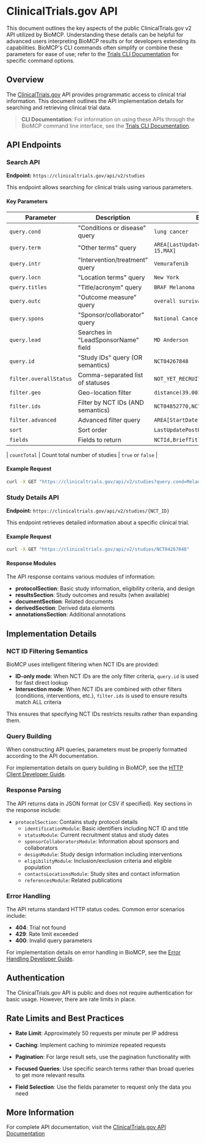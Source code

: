 # ClinicalTrials.gov API

This document outlines the key aspects of the public ClinicalTrials.gov v2 API utilized by BioMCP. Understanding these details can be helpful for advanced users interpreting BioMCP results or for developers extending its capabilities. BioMCP's CLI commands often simplify or combine these parameters for ease of use; refer to the [Trials CLI Documentation](../user-guides/01-command-line-interface.md#trial-commands) for specific command options.

## Overview

The [ClinicalTrials.gov](https://clinicaltrials.gov/) API provides programmatic
access to clinical trial information. This document outlines the API
implementation details for searching and retrieving clinical trial data.

> **CLI Documentation**: For information on using these APIs through the BioMCP
> command line interface, see the [Trials CLI Documentation](../user-guides/01-command-line-interface.md#trial-commands).

## API Endpoints

### Search API

**Endpoint:** `https://clinicaltrials.gov/api/v2/studies`

This endpoint allows searching for clinical trials using various parameters.

#### Key Parameters

| Parameter              | Description                         | Example Value                                   |
| ---------------------- | ----------------------------------- | ----------------------------------------------- |
| `query.cond`           | "Conditions or disease" query       | `lung cancer`                                   |
| `query.term`           | "Other terms" query                 | `AREA[LastUpdatePostDate]RANGE[2023-01-15,MAX]` |
| `query.intr`           | "Intervention/treatment" query      | `Vemurafenib`                                   |
| `query.locn`           | "Location terms" query              | `New York`                                      |
| `query.titles`         | "Title/acronym" query               | `BRAF Melanoma`                                 |
| `query.outc`           | "Outcome measure" query             | `overall survival`                              |
| `query.spons`          | "Sponsor/collaborator" query        | `National Cancer Institute`                     |
| `query.lead`           | Searches in "LeadSponsorName" field | `MD Anderson`                                   |
| `query.id`             | "Study IDs" query (OR semantics)    | `NCT04267848`                                   |
| `filter.overallStatus` | Comma-separated list of statuses    | `NOT_YET_RECRUITING,RECRUITING`                 |
| `filter.geo`           | Geo-location filter                 | `distance(39.0035707,-77.1013313,50mi)`         |
| `filter.ids`           | Filter by NCT IDs (AND semantics)   | `NCT04852770,NCT01728545`                       |
| `filter.advanced`      | Advanced filter query               | `AREA[StartDate]2022`                           |
| `sort`                 | Sort order                          | `LastUpdatePostDate:desc`                       |
| `fields`               | Fields to return                    | `NCTId,BriefTitle,OverallStatus,HasResults`     |

| `countTotal` | Count total number of studies | `true` or `false` |

#### Example Request

```bash
curl -X GET "https://clinicaltrials.gov/api/v2/studies?query.cond=Melanoma&query.intr=BRAF"
```

### Study Details API

**Endpoint:** `https://clinicaltrials.gov/api/v2/studies/{NCT_ID}`

This endpoint retrieves detailed information about a specific clinical trial.

#### Example Request

```bash
curl -X GET "https://clinicaltrials.gov/api/v2/studies/NCT04267848"
```

#### Response Modules

The API response contains various modules of information:

- **protocolSection**: Basic study information, eligibility criteria, and
  design
- **resultsSection**: Study outcomes and results (when available)
- **documentSection**: Related documents
- **derivedSection**: Derived data elements
- **annotationsSection**: Additional annotations

## Implementation Details

### NCT ID Filtering Semantics

BioMCP uses intelligent filtering when NCT IDs are provided:

- **ID-only mode**: When NCT IDs are the only filter criteria, `query.id` is used for fast direct lookup
- **Intersection mode**: When NCT IDs are combined with other filters (conditions, interventions, etc.), `filter.ids` is used to ensure results match ALL criteria

This ensures that specifying NCT IDs restricts results rather than expanding them.

### Query Building

When constructing API queries, parameters must be properly formatted according to the API documentation.

For implementation details on query building in BioMCP, see the [HTTP Client Developer Guide](../developer-guides/06-http-client-and-caching.md).

### Response Parsing

The API returns data in JSON format (or CSV if specified). Key sections in the
response include:

- `protocolSection`: Contains study protocol details
  - `identificationModule`: Basic identifiers including NCT ID and title
  - `statusModule`: Current recruitment status and study dates
  - `sponsorCollaboratorsModule`: Information about sponsors and
    collaborators
  - `designModule`: Study design information including interventions
  - `eligibilityModule`: Inclusion/exclusion criteria and eligible population
  - `contactsLocationsModule`: Study sites and contact information
  - `referencesModule`: Related publications

### Error Handling

The API returns standard HTTP status codes. Common error scenarios include:

- **404**: Trial not found
- **429**: Rate limit exceeded
- **400**: Invalid query parameters

For implementation details on error handling in BioMCP, see the [Error Handling Developer Guide](../developer-guides/05-error-handling.md).

## Authentication

The ClinicalTrials.gov API is public and does not require authentication for
basic usage. However, there are rate limits in place.

## Rate Limits and Best Practices

- **Rate Limit**: Approximately 50 requests per minute per IP address
- **Caching**: Implement caching to minimize repeated requests
- **Pagination**: For large result sets, use the pagination functionality with

- **Focused Queries**: Use specific search terms rather than broad queries to
  get more relevant results
- **Field Selection**: Use the fields parameter to request only the data you
  need

## More Information

For complete API documentation, visit
the [ClinicalTrials.gov API Documentation](https://clinicaltrials.gov/data-api/about-api)
